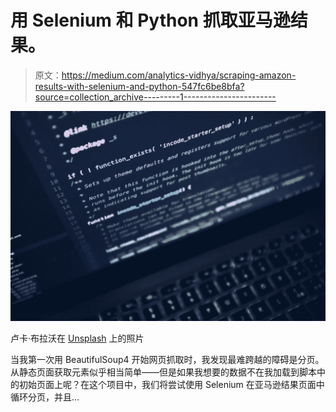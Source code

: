 # 用 Selenium 和 Python 抓取亚马逊结果。

> 原文：<https://medium.com/analytics-vidhya/scraping-amazon-results-with-selenium-and-python-547fc6be8bfa?source=collection_archive---------1----------------------->

![](img/2711b17efa18f51517433f91256d2bc6.png)

卢卡·布拉沃在 [Unsplash](https://unsplash.com/s/photos/web-scraper?utm_source=unsplash&utm_medium=referral&utm_content=creditCopyText) 上的照片

当我第一次用 BeautifulSoup4 开始网页抓取时，我发现最难跨越的障碍是分页。从静态页面获取元素似乎相当简单——但是如果我想要的数据不在我加载到脚本中的初始页面上呢？在这个项目中，我们将尝试使用 Selenium 在亚马逊结果页面中循环分页，并且…
